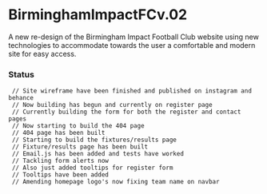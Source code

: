 # BirminghamImpactFCv.02

A new re-design of the Birmingham Impact Football Club website using new technologies to accommodate towards the user a comfortable and modern site for easy access. 

### Status
     // Site wireframe have been finished and published on instagram and behance  
     // Now building has begun and currently on register page
     // Currently building the form for both the register and contact pages 
     // Now starting to build the 404 page 
     // 404 page has been built
     // Starting to build the fixtures/results page 
     // Fixture/results page has been built
     // Email.js has been added and tests have worked 
     // Tackling form alerts now
     // Also just added tooltips for register form 
     // Tooltips have been added
     // Amending homepage logo's now fixing team name on navbar
